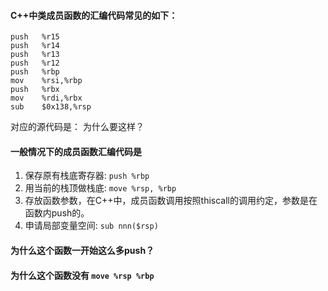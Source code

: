 #### C++中类成员函数的汇编代码常见的如下：
```
push   %r15
push   %r14
push   %r13
push   %r12
push   %rbp
mov    %rsi,%rbp
push   %rbx
mov    %rdi,%rbx
sub    $0x138,%rsp
```
对应的源代码是：
为什么要这样？

#### 一般情况下的成员函数汇编代码是

1. 保存原有栈底寄存器: `push %rbp`
2. 用当前的栈顶做栈底: `move %rsp, %rbp`
3. 存放函数参数，在C++中，成员函数调用按照thiscall的调用约定，参数是在函数内push的。
4. 申请局部变量空间: `sub nnn($rsp)`

#### 为什么这个函数一开始这么多push？

#### 为什么这个函数没有 `move %rsp %rbp` 


